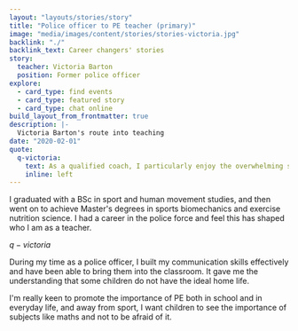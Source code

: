 ```yaml
---
layout: "layouts/stories/story"
title: "Police officer to PE teacher (primary)"
image: "media/images/content/stories/stories-victoria.jpg"
backlink: "./"
backlink_text: Career changers' stories
story:
  teacher: Victoria Barton
  position: Former police officer
explore:
  - card_type: find events
  - card_type: featured story
  - card_type: chat online
build_layout_from_frontmatter: true
description: |-
  Victoria Barton's route into teaching
date: "2020-02-01"
quote:
  q-victoria:
    text: As a qualified coach, I particularly enjoy the overwhelming satisfaction I get when a child I've been teaching has mastered a skill.
    inline: left
---
```


I graduated with a BSc in sport and human movement studies, and then went on to achieve Master's degrees in sports biomechanics and exercise nutrition science. I had a career in the police force and feel this has shaped who I am as a teacher.

$q-victoria$

During my time as a police officer, I built my communication skills effectively and have been able to bring them into the classroom. It gave me the understanding that some children do not have the ideal home life.

I'm really keen to promote the importance of PE both in school and in everyday life, and away from sport, I want children to see the importance of subjects like maths and not to be afraid of it.
